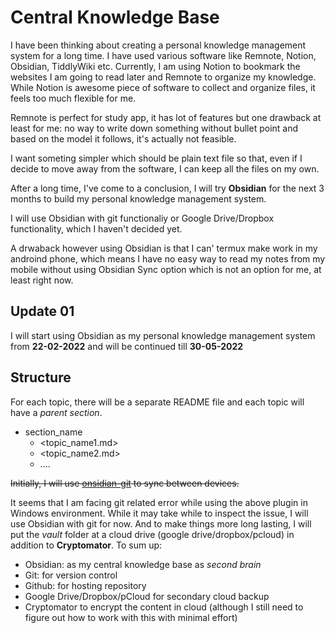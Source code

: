 # Central Knowledge Base

I have been thinking about creating a personal knowledge management system for a long time. I have used various software like Remnote, Notion, Obsidian, TiddlyWiki etc. Currently, I am using Notion to bookmark the websites I am going to read later and Remnote to organize my knowledge. While Notion is awesome piece of software to collect and organize files, it feels too much flexible for me. 

Remnote is perfect for study app, it has lot of features but one drawback at least for me: no way to write down something without bullet point and based on the model it follows, it's actually not feasible.

I want someting simpler which should be plain text file so that, even if I decide to move away from the software, I can keep all the files on my own. 

After a long time, I've come to a conclusion, I will try **Obsidian** for the next 3 months to build my personal knowledge management system.

I will use Obsidian with git functionaliy or Google Drive/Dropbox functionality, which I haven't decided yet.

A drwaback however using Obsidian is that I can' termux make work in my androind phone, which means I have no easy way to read my notes from my mobile without using Obsidian Sync
option which is not an option for me, at least right now.


## Update 01

I will start using Obsidian as my personal knowledge management system from **22-02-2022** and will be continued till **30-05-2022**

## Structure

For each topic, there will be a separate README file and each topic will have a _parent section_. 

- section_name
    - <topic_name1.md>
    - <topic_name2.md>
    - ....

<del>Initially, I will use [onsidian-git](https://github.com/denolehov/obsidian-git) to sync between devices.</del>

It seems that I am facing git related error while using the above plugin in Windows environment. While it may take while to inspect the issue, I will use Obsidian with git for now. And to make things more long lasting, I will put the _vault_ folder at a cloud drive (google drive/dropbox/pcloud) in addition to **Cryptomator**. To sum up:

- Obsidian: as my central knowledge base as _second brain_
- Git: for version control
- Github: for hosting repository
- Google Drive/Dropbox/pCloud for secondary cloud backup
- Cryptomator to encrypt the content in cloud (although I still need to figure out how to work with this with minimal effort)
